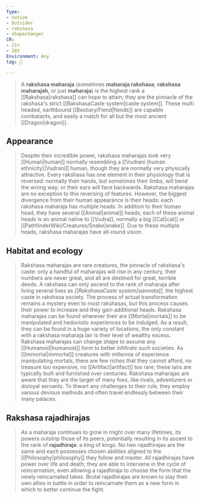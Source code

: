 ```yaml
---
Type:
- native
- Outsider
- rakshasa
- shapechanger
CR:
- 21+
- 20†
Environment: Any
tag: 👹

---
```


> A **rakshasa maharaja** (sometimes **maharaja rakshasa**, **rakshasa maharajah**, or just **maharaja**) is the highest rank a [[Rakshasa|rakshasa]] can hope to attain; they are the pinnacle of the rakshasa's strict [[RakshasaCaste system|caste system]]. These multi headed, earthbound [[Bestiary/Fiend|fiends]] are capable combatants, and easily a match for all but the most ancient [[Dragon|dragon]].



## Appearance

> Despite their incredible power, rakshasa maharajas look very [[Human|human]] normally resembling a [[Vudrani (human ethnicity)|Vudrani]] human, though they are normally very physically attractive. Every rakshasa has one element in their physiology that is reversed: normally their hands, but sometimes their limbs, will bend the wrong way; or their ears will face backwards. Rakshasa maharajas are no exception to this reversing of features. However, the biggest divergence from their human appearance is their heads: each rakshasa maharaja has multiple heads. In addition to their human head, they have several [[Animal|animal]] heads; each of these animal heads is an animal native to [[Vudra]], normally a big [[Cat|cat]] or [[PathfinderWiki/Creatures/Snake|snake]]. Due to these multiple heads, rakshasa maharajas have all-round vision.


## Habitat and ecology

> Rakshasa maharajas are rare creatures, the pinnacle of rakshasa's caste: only a handful of maharajas will rise in any century, their numbers are never great, and all are destined for great, terrible deeds. A rakshasa can only ascend to the rank of maharaja after living several lives as *[[RakshasaCaste system|samrata]]*, the highest caste in rakshasa society. The process of actual transformation remains a mystery even to most rakshasas, but this process causes their power to increase and they gain additional heads.
> Rakshasa maharajas can be found wherever their are [[Mortal|mortals]] to be manipulated and hedonistic experiences to be indulged. As a result, they can be found in a huge variety of locations, the only constant with a rakshasa maharaja lair is their level of wealthy excess. Rakshasa maharajas can change shape to assume any [[Humanoid|humanoid]] form to better infiltrate such societies. As [[Immortal|immortal]] creatures with millennia of experience manipulating mortals, there are few riches that they cannot afford, no treasure too expensive, no [[Artifact|artifact]] too rare; these lairs are typically built and furnished over centuries.
> Rakshasa maharajas are aware that they are the target of many foes, like rivals, adventurers or disloyal servants. To thwart any challenges to their rule, they employ various devious methods and often travel endlessly between their many palaces.


## Rakshasa rajadhirajas

> As a maharaja continues to grow in might over many lifetimes, its powers outstrip those of its peers, potentially resulting in its ascent to the rank of **rajadhiraja**: a king of kings. No two rajadhirajas are the same and each possesses chosen abilities aligned to the [[Philosophy|philosophy]] they follow and master. All rajadhirajas have power over life and death; they are able to intervene in the cycle of *reincarnation*, even allowing a rajadhiraja to choose the form that the newly reincarnated takes. Brutal rajadhirajas are known to slay their own allies in battle in order to reincarnate them as a new form in which to better continue the fight.








